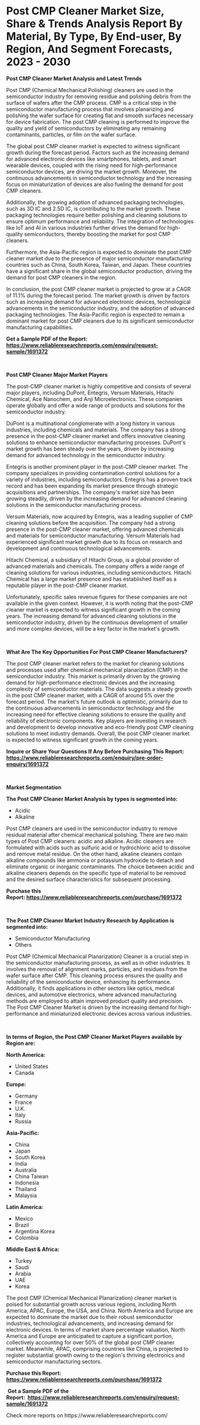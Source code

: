 <p><h1>Post CMP Cleaner Market Size, Share & Trends Analysis Report By Material, By Type, By End-user, By Region, And Segment Forecasts, 2023 - 2030</h1></p><p><strong>Post CMP Cleaner Market Analysis and Latest Trends</strong></p>
<p><p>Post CMP (Chemical Mechanical Polishing) cleaners are used in the semiconductor industry for removing residue and polishing debris from the surface of wafers after the CMP process. CMP is a critical step in the semiconductor manufacturing process that involves planarizing and polishing the wafer surface for creating flat and smooth surfaces necessary for device fabrication. The post CMP cleaning is performed to improve the quality and yield of semiconductors by eliminating any remaining contaminants, particles, or film on the wafer surface.</p><p>The global post CMP cleaner market is expected to witness significant growth during the forecast period. Factors such as the increasing demand for advanced electronic devices like smartphones, tablets, and smart wearable devices, coupled with the rising need for high-performance semiconductor devices, are driving the market growth. Moreover, the continuous advancements in semiconductor technology and the increasing focus on miniaturization of devices are also fueling the demand for post CMP cleaners.</p><p>Additionally, the growing adoption of advanced packaging technologies, such as 3D IC and 2.5D IC, is contributing to the market growth. These packaging technologies require better polishing and cleaning solutions to ensure optimum performance and reliability. The integration of technologies like IoT and AI in various industries further drives the demand for high-quality semiconductors, thereby boosting the market for post CMP cleaners.</p><p>Furthermore, the Asia-Pacific region is expected to dominate the post CMP cleaner market due to the presence of major semiconductor manufacturing countries such as China, South Korea, Taiwan, and Japan. These countries have a significant share in the global semiconductor production, driving the demand for post CMP cleaners in the region.</p><p>In conclusion, the post CMP cleaner market is projected to grow at a CAGR of 11.1% during the forecast period. The market growth is driven by factors such as increasing demand for advanced electronic devices, technological advancements in the semiconductor industry, and the adoption of advanced packaging technologies. The Asia-Pacific region is expected to remain a dominant market for post CMP cleaners due to its significant semiconductor manufacturing capabilities.</p></p>
<p><strong>Get a Sample PDF of the Report:&nbsp; <a href="https://www.reliableresearchreports.com/enquiry/request-sample/1691372">https://www.reliableresearchreports.com/enquiry/request-sample/1691372</a></strong></p>
<p>&nbsp;</p>
<p><strong>Post CMP Cleaner Major Market Players</strong></p>
<p><p>The post-CMP cleaner market is highly competitive and consists of several major players, including DuPont, Entegris, Versum Materials, Hitachi Chemical, Ace Nanochem, and Anji Microelectronics. These companies operate globally and offer a wide range of products and solutions for the semiconductor industry.</p><p>DuPont is a multinational conglomerate with a long history in various industries, including chemicals and materials. The company has a strong presence in the post-CMP cleaner market and offers innovative cleaning solutions to enhance semiconductor manufacturing processes. DuPont's market growth has been steady over the years, driven by increasing demand for advanced technology in the semiconductor industry.</p><p>Entegris is another prominent player in the post-CMP cleaner market. The company specializes in providing contamination control solutions for a variety of industries, including semiconductors. Entegris has a proven track record and has been expanding its market presence through strategic acquisitions and partnerships. The company's market size has been growing steadily, driven by the increasing demand for advanced cleaning solutions in the semiconductor manufacturing process.</p><p>Versum Materials, now acquired by Entegris, was a leading supplier of CMP cleaning solutions before the acquisition. The company had a strong presence in the post-CMP cleaner market, offering advanced chemicals and materials for semiconductor manufacturing. Versum Materials had experienced significant market growth due to its focus on research and development and continuous technological advancements.</p><p>Hitachi Chemical, a subsidiary of Hitachi Group, is a global provider of advanced materials and chemicals. The company offers a wide range of cleaning solutions for various industries, including semiconductors. Hitachi Chemical has a large market presence and has established itself as a reputable player in the post-CMP cleaner market.</p><p>Unfortunately, specific sales revenue figures for these companies are not available in the given context. However, it is worth noting that the post-CMP cleaner market is expected to witness significant growth in the coming years. The increasing demand for advanced cleaning solutions in the semiconductor industry, driven by the continuous development of smaller and more complex devices, will be a key factor in the market's growth.</p></p>
<p>&nbsp;</p>
<p><strong>What Are The Key Opportunities For Post CMP Cleaner Manufacturers?</strong></p>
<p><p>The post CMP cleaner market refers to the market for cleaning solutions and processes used after chemical mechanical planarization (CMP) in the semiconductor industry. This market is primarily driven by the growing demand for high-performance electronic devices and the increasing complexity of semiconductor materials. The data suggests a steady growth in the post CMP cleaner market, with a CAGR of around 5% over the forecast period. The market's future outlook is optimistic, primarily due to the continuous advancements in semiconductor technology and the increasing need for effective cleaning solutions to ensure the quality and reliability of electronic components. Key players are investing in research and development to develop innovative and eco-friendly post CMP cleaning solutions to meet industry demands. Overall, the post CMP cleaner market is expected to witness significant growth in the coming years.</p></p>
<p><strong>Inquire or Share Your Questions If Any Before Purchasing This Report: <a href="https://www.reliableresearchreports.com/enquiry/pre-order-enquiry/1691372">https://www.reliableresearchreports.com/enquiry/pre-order-enquiry/1691372</a></strong></p>
<p>&nbsp;</p>
<p><strong>Market Segmentation</strong></p>
<p><strong>The Post CMP Cleaner Market Analysis by types is segmented into:</strong></p>
<p><ul><li>Acidic</li><li>Alkaline</li></ul></p>
<p><p>Post CMP cleaners are used in the semiconductor industry to remove residual material after chemical mechanical polishing. There are two main types of Post CMP cleaners: acidic and alkaline. Acidic cleaners are formulated with acids such as sulfuric acid or hydrochloric acid to dissolve and remove metal residue. On the other hand, alkaline cleaners contain alkaline compounds like ammonia or potassium hydroxide to detach and eliminate organic or inorganic contaminants. The choice between acidic and alkaline cleaners depends on the specific type of material to be removed and the desired surface characteristics for subsequent processing.</p></p>
<p><strong>Purchase this Report:&nbsp;<a href="https://www.reliableresearchreports.com/purchase/1691372">https://www.reliableresearchreports.com/purchase/1691372</a></strong></p>
<p>&nbsp;</p>
<p><strong>The Post CMP Cleaner Market Industry Research by Application is segmented into:</strong></p>
<p><ul><li>Semiconductor Manufacturing</li><li>Others</li></ul></p>
<p><p>Post CMP (Chemical Mechanical Planarization) Cleaner is a crucial step in the semiconductor manufacturing process, as well as in other industries. It involves the removal of alignment marks, particles, and residues from the wafer surface after CMP. This cleaning process ensures the quality and reliability of the semiconductor device, enhancing its performance. Additionally, it finds applications in other sectors like optics, medical devices, and automotive electronics, where advanced manufacturing methods are employed to attain improved product quality and precision. The Post CMP Cleaner Market is driven by the increasing demand for high-performance and miniaturized electronic devices across various industries.</p></p>
<p>&nbsp;</p>
<p><strong>In terms of Region, the Post CMP Cleaner Market Players available by Region are:</strong></p>
<p>
    <p> <strong> North America: </strong>
        <ul>
            <li>United States</li>
            <li>Canada</li>
        </ul>
        </p> 
    <p> <strong> Europe: </strong>
        <ul>
            <li>Germany</li>
            <li>France</li>
            <li>U.K.</li>
            <li>Italy</li>
            <li>Russia</li>
        </ul>
        </p> 
    <p> <strong> Asia-Pacific: </strong>
        <ul>
            <li>China</li>
            <li>Japan</li>
            <li>South Korea</li>
            <li>India</li>
            <li>Australia</li>
            <li>China Taiwan</li>
            <li>Indonesia</li>
            <li>Thailand</li>
            <li>Malaysia</li>
        </ul>
        </p> 
    <p> <strong> Latin America: </strong>
        <ul>
            <li>Mexico</li>
            <li>Brazil</li>
            <li>Argentina Korea</li>
            <li>Colombia</li>
        </ul>
        </p> 
    <p> <strong> Middle East & Africa: </strong>
        <ul>
            <li>Turkey</li>
            <li>Saudi</li>
            <li>Arabia</li>
            <li>UAE</li>
            <li>Korea</li>
        </ul>
    </p>
    </p>
<p><p>The post CMP (Chemical Mechanical Planarization) cleaner market is poised for substantial growth across various regions, including North America, APAC, Europe, the USA, and China. North America and Europe are expected to dominate the market due to their robust semiconductor industries, technological advancements, and increasing demand for electronic devices. In terms of market share percentage valuation, North America and Europe are anticipated to capture a significant portion, collectively accounting for over 50% of the global post CMP cleaner market. Meanwhile, APAC, comprising countries like China, is projected to register substantial growth owing to the region's thriving electronics and semiconductor manufacturing sectors.</p></p>
<p><strong>Purchase this Report: <a href="https://www.reliableresearchreports.com/purchase/1691372">https://www.reliableresearchreports.com/purchase/1691372</a></strong></p>
<p>&nbsp;<strong>Get a Sample PDF of the Report:&nbsp;&nbsp;<a href="https://www.reliableresearchreports.com/enquiry/request-sample/1691372">https://www.reliableresearchreports.com/enquiry/request-sample/1691372</a></strong></p>
<p><strong></strong></p>
<p>Check more reports on https://www.reliableresearchreports.com/</p>
